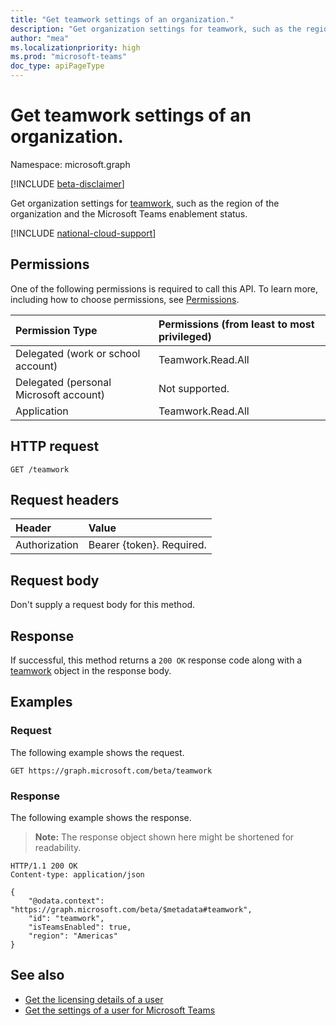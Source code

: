 ```yaml
---
title: "Get teamwork settings of an organization."
description: "Get organization settings for teamwork, such as the region of the organization and the Microsoft Teams enablement status."
author: "mea"
ms.localizationpriority: high
ms.prod: "microsoft-teams"
doc_type: apiPageType
---
```


# Get teamwork settings of an organization.

Namespace: microsoft.graph

[!INCLUDE [beta-disclaimer](../../includes/beta-disclaimer.md)]

Get organization settings for [teamwork](../resources/teamwork.md), such as the region of the organization and the Microsoft Teams enablement status.

[!INCLUDE [national-cloud-support](../../includes/all-clouds.md)]

## Permissions

One of the following permissions is required to call this API. To learn more, including how to choose permissions, see [Permissions](/graph/permissions-reference).

| Permission Type                        | Permissions (from least to most privileged)  |
| :------------------------------------- | :------------------------------------------------------------------------------------------------ |
| Delegated (work or school account)     | Teamwork.Read.All                                                                                 |
| Delegated (personal Microsoft account) | Not supported.                                                                                    |
| Application                            |  Teamwork.Read.All                                                                            |

## HTTP request
<!-- { "blockType": "ignored" } -->
```http
GET /teamwork
```

## Request headers

| Header           | Value                      |
| :--------------- | :------------------------- |
| Authorization    | Bearer {token}. Required.  |

## Request body

Don't supply a request body for this method.

## Response

If successful, this method returns a `200 OK` response code along with a [teamwork](../resources/teamwork.md) object in the response body.

## Examples

### Request

The following example shows the request.

<!-- {
  "blockType": "request",
  "name": "get_teamworkSettings_for_organization",
}-->
```msgraph-interactive
GET https://graph.microsoft.com/beta/teamwork
```

### Response

The following example shows the response.

>**Note:** The response object shown here might be shortened for readability.

<!-- {
  "blockType": "response",
  "truncated": true,
  "@odata.type": "microsoft.graph.teamwork"
} -->
```http
HTTP/1.1 200 OK
Content-type: application/json

{
    "@odata.context": "https://graph.microsoft.com/beta/$metadata#teamwork",
    "id": "teamwork",
    "isTeamsEnabled": true,
    "region": "Americas"
}
```

## See also

- [Get the licensing details of a user](licenseDetails-getteamslicensingdetails.md)
- [Get the settings of a user for Microsoft Teams](userteamwork-get.md)
